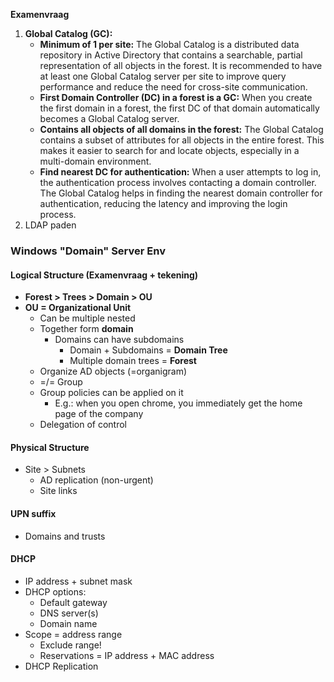 **Examenvraag**
1. **Global Catalog (GC):**
    - **Minimum of 1 per site:** The Global Catalog is a distributed data repository in Active Directory that contains a searchable, partial representation of all objects in the forest. It is recommended to have at least one Global Catalog server per site to improve query performance and reduce the need for cross-site communication.
    - **First Domain Controller (DC) in a forest is a GC:** When you create the first domain in a forest, the first DC of that domain automatically becomes a Global Catalog server.
    - **Contains all objects of all domains in the forest:** The Global Catalog contains a subset of attributes for all objects in the entire forest. This makes it easier to search for and locate objects, especially in a multi-domain environment.
    - **Find nearest DC for authentication:** When a user attempts to log in, the authentication process involves contacting a domain controller. The Global Catalog helps in finding the nearest domain controller for authentication, reducing the latency and improving the login process.
2. LDAP paden
### Windows "Domain" Server Env
#### Logical Structure (Examenvraag + tekening)
- **Forest > Trees > Domain > OU**
- **OU = Organizational Unit**
	- Can be multiple nested
	- Together form **domain**
		- Domains can have subdomains
			- Domain + Subdomains = **Domain Tree**
			- Multiple domain trees = **Forest**
	- Organize AD objects (=organigram)
	- =/= Group
	- Group policies can be applied on it
		- E.g.: when you open chrome, you immediately get the home page of the company
	- Delegation of control
#### Physical Structure
- Site > Subnets
	- AD replication (non-urgent)
	- Site links
#### UPN suffix
- Domains and trusts

#### DHCP
- IP address + subnet mask
- DHCP options:
	- Default gateway
	- DNS server(s)
	- Domain name
- Scope = address range
	- Exclude range!
	- Reservations = IP address + MAC address
- DHCP Replication